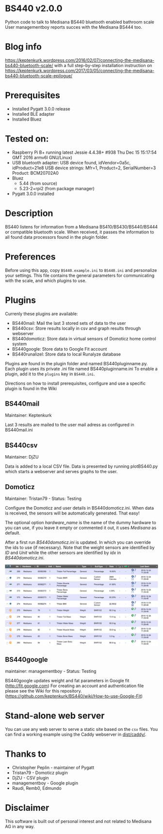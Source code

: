 # BS440  v2.0.0
Python code to talk to Medisana BS440 bluetooth enabled bathroom scale
User managementboy reports succes with the Medisana BS444 too.

# Blog info
https://keptenkurk.wordpress.com/2016/02/07/connecting-the-medisana-bs440-bluetooth-scale/
with a full step-by-step installation instruction on
https://keptenkurk.wordpress.com/2017/03/05/connecting-the-medisana-bs440-bluetooth-scale-epilogue/

# Prerequisites
* Installed Pygatt 3.0.0 release
* Installed BLE adapter
* Installed Bluez

# Tested on:
* Raspberry Pi B+ running latest Jessie
	4.4.38+ #938
	Thu Dec 15 15:17:54 GMT 2016 armv6l GNU/Linux)
* USB bluetooth adapter:
	USB device found, idVendor=0a5c, idProduct=21e8
	USB device strings: Mfr=1, Product=2, SerialNumber=3
	Product: BCM20702A0
* Bluez
  - 5.44 (from source)
  - 5.23-2+rpi2 (from package manager)
* Pygatt 3.0.0 installed


# Description
BS440 listens for information from a Medisana BS410/BS430/BS440/BS444 or compatible bluetooth
scale. When received, it passes the information to all found data processors found in
the plugin folder.

# Preferences
Before using this app, copy `BS440.example.ini` to `BS440.ini` and personalize your settings.
This file contains the general parameters for communicating with the scale, and which plugins to use.

# Plugins
Currenly these plugins are available:
* BS440mail: Mail the last 3 stored sets of data to the user
* BS440csv: Store results locally in csv and graph results through webserver
* BS440domoticz: Store data in virtual sensors of Domoticz home control system
* BS440google: Store data to Google Fit account
* BS440runalizel: Store data to local Runalyze database

Plugins are found in the plugin folder and named BS440pluginname.py. Each plugin uses
its private .ini file named BS440pluginname.ini
To enable a plugin, add it to the `plugins` key in `BS440.ini`.

Directions on how to install prerequisites, configure and use a specific plugin is found
in the Wiki

## BS440mail
Maintainer: Keptenkurk

Last 3 results are mailed to the user mail adress as configured in BS440mail.ini

## BS440csv
Maintainer: DjZU

Data is added to a local CSV file. Data is presented by running plotBS440.py which
starts a webserver and serves graphs to the user.

## Domoticz
Maintainer: Tristan79 - Status: Testing

Configure the Domoticz and user details in BS440domoticz.ini.
When data is received, the sensors will be automatically generated. That easy!

The optional option _hardware_name_ is the name of the dummy hardware to you can use,
if you leave it empty or commented it out, it uses _Medisana_ as default.

After a first run _BS440domoticz.ini_ is updated. In which you can override
the ids to use (if necessary). Note that the weight sensors are identified by _ID_ and _Unit_
while the other sensors are identified by _idx_ in _BS440domoticz.ini_.

![domoticz](https://raw.githubusercontent.com/Tristan79/BS440/master/BS440domoticz.png)

## BS440google
maintainer: managementboy - Status: Testing

BS440google updates weight and fat parameters in Google fit (http://fit.google.com)
For creating an account and authentication file please see the Wiki for this
repository.(https://github.com/keptenkurk/BS440/wiki/How-to-use-Google-Fit)

# Stand-alone web server

You can use any web server to serve a static site based on the `csv` files. You can find a
working example using the Caddy webserver in [dist/caddy/](dist/caddy/).

# Thanks to
* Christopher Peplin - maintainer of Pygatt
* Tristan79 - Domoticz plugin
* DjZU - CSV plugin
* managementboy - Google plugin
* Raudi, Remb0, Edmundo

# Disclaimer
This software is built out of personal interest and not related to
Medisana AG in any way.
